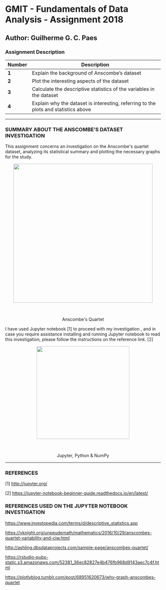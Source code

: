 # GMIT - Fundamentals of Data Analysis - Assignment 2018

## Author: Guilherme G. C. Paes 


### Assignment Description

Number|Description
-----|-----------
**1**|Explain the background of Anscombe’s dataset
**2**|Plot the interesting aspects of the dataset
**3**|Calculate the descriptive statistics of the variables in the dataset
**4**|Explain why the dataset is interesting, referring to the plots and statistics above

----------------------------------------------------------------------------------------------------------------------------------
### SUMMARY ABOUT THE ANSCOMBE’S DATASET INVESTIGATION

  This assignment concerns an investigation on the Anscombe's quartet dataset, analyzing its statistical summary and plotting the necessary graphs for the study.

  <p align="center"><img src="https://upload.wikimedia.org/wikipedia/commons/e/ec/Anscombe%27s_quartet_3.svg" width=450px></p><br><p align="center">Anscombe's Quartet</p>
  
  I have used Jupyter notebook [1] to proceed with my investigation , and in case you require assistance installing and running Jupyter notebook to read this investigation, please follow the instructions on the reference link. [2]

<p align="center"><img src="https://s3.amazonaws.com/com.twilio.prod.twilio-docs/images/jupyter_python_numpy.width-808.png" width=300px></p><br><p align="center">Jupyter, Python & NumPy</p>


----------------------------------------------------------------------------------------------------------------------------------

### REFERENCES

[1] http://jupyter.org/

[2] https://jupyter-notebook-beginner-guide.readthedocs.io/en/latest/


### REFERENCES USED ON THE JUPYTER NOTEBOOK INVESTIGATION

https://www.investopedia.com/terms/d/descriptive_statistics.asp

https://vknight.org/unpeudemath/mathematics/2016/10/29/anscombes-quartet-variability-and-ciw.html

http://ashling.dbsdataprojects.com/sample-page/anscombes-quartet/

https://rstudio-pubs-static.s3.amazonaws.com/52381_36ec82827e4b476fb968d9143aec7c4f.html

https://plotlyblog.tumblr.com/post/68951620673/why-graph-anscombes-quartet
